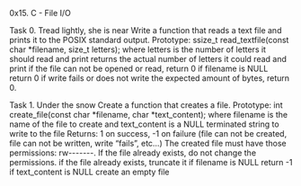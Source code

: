 0x15. C - File I/O

Task 0. Tread lightly, she is near
Write a function that reads a text file and prints it to the POSIX standard output.
      Prototype: ssize_t read_textfile(const char *filename, size_t letters);
      where letters is the number of letters it should read and print
      returns the actual number of letters it could read and print
      if the file can not be opened or read, return 0
      if filename is NULL return 0
      if write fails or does not write the expected amount of bytes, return 0.

Task 1. Under the snow
Create a function that creates a file.
       Prototype: int create_file(const char *filename, char *text_content);
       where filename is the name of the file to create and text_content is a NULL terminated string to write to the file
       Returns: 1 on success, -1 on failure (file can not be created, file can not be written, write “fails”, etc…)
       The created file must have those permissions: rw-------. If the file already exists, do not change the permissions.
       if the file already exists, truncate it
       if filename is NULL return -1
       if text_content is NULL create an empty file
